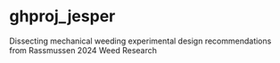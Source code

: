 # ghproj_jesper
Dissecting mechanical weeding experimental design recommendations from Rassmussen 2024 Weed Research
